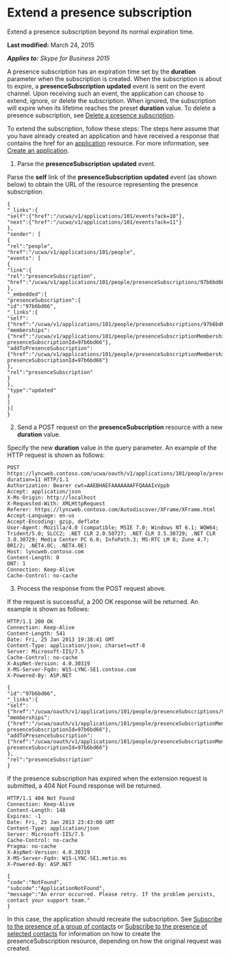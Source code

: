 
# Extend a presence subscription
Extend a presence subscription beyond its normal expiration time.

 **Last modified:** March 24, 2015

 _**Applies to:** Skype for Business 2015_

A presence subscription has an expiration time set by the **duration** parameter when the subscription is created. When the subscription is about to expire, a **presenceSubscription** **updated** event is sent on the event channel. Upon receiving such an event, the application can choose to extend, ignore, or delete the subscription. When ignored, the subscription will expire when its lifetime reaches the preset **duration** value. To delete a presence subscription, see [Delete a presence subscription](DeleteAPresenceSubscription.md). 

To extend the subscription, follow these steps:
The steps here assume that you have already created an application and have received a response that contains the href for an [application](application_ref.md) resource. For more information, see [Create an application](CreateAnApplication.md).

1. Parse the **presenceSubscription** **updated** event.
 
 Parse the **self** link of the **presenceSubscription** **updated** event (as shown below) to obtain the URL of the resource representing the presence subscription.
 


 ```
 {
 "_links":{
 "self":{"href":"/ucwa/v1/applications/101/events?ack=10"},
 "next":{"href":"/ucwa/v1/applications/101/events?ack=11"}
 },
 "sender": [
 {
 "rel":"people",
 "href":"/ucwa/v1/applications/101/people",
 "events": [
 {
 "link":{
 "rel":"presenceSubscription",
 "href":"/ucwa/v1/applications/101/people/presenceSubscriptions/97b6bd66"
 },
 "_embedded":{
 "presenceSubscription":{
 "id":"97b6bd66",
 "_links":{
 "self":{"href":"/ucwa/v1/applications/101/people/presenceSubscriptions/97b6bd66"},
 "memberships":{"href":"/ucwa/v1/applications/101/people/presenceSubscriptionMemberships?presenceSubscriptionId=97b6bd66"},
 "addToPresenceSubscription":{"href":"/ucwa/v1/applications/101/people/presenceSubscriptionMemberships?presenceSubscriptionId=97b6bd66"}
 },
 "rel":"presenceSubscription"
 }
 },
 "type":"updated"
 }
 ]
 }]
}

 ```

2. Send a POST request on the **presenceSubscription** resource with a new **duration** value.
 
 Specify the new **duration** value in the query parameter. An example of the HTTP request is shown as follows:
 


 ```
 POST https://lyncweb.contoso.com/ucwa/oauth/v1/applications/101/people/presenceSubscriptions/97b6bd66?duration=11 HTTP/1.1
Authorization: Bearer cwt=AAEBHAEFAAAAAAAFFQAAAIxVppb
Accept: application/json
X-Ms-Origin: http://localhost
X-Requested-With: XMLHttpRequest
Referer: https://lyncweb.contoso.com/Autodiscover/XFrame/XFrame.html
Accept-Language: en-us
Accept-Encoding: gzip, deflate
User-Agent: Mozilla/4.0 (compatible; MSIE 7.0; Windows NT 6.1; WOW64; Trident/5.0; SLCC2; .NET CLR 2.0.50727; .NET CLR 3.5.30729; .NET CLR 3.0.30729; Media Center PC 6.0; InfoPath.3; MS-RTC LM 8; Zune 4.7; BRI/2; .NET4.0C; .NET4.0E)
Host: lyncweb.contoso.com
Content-Length: 0
DNT: 1
Connection: Keep-Alive
Cache-Control: no-cache
 ```

3. Process the response from the POST request above.
 
 If the request is successful, a 200 OK response will be returned. An example is shown as follows:
 


 ```
 HTTP/1.1 200 OK
Connection: Keep-Alive
Content-Length: 541
Date: Fri, 25 Jan 2013 19:38:41 GMT
Content-Type: application/json; charset=utf-8
Server: Microsoft-IIS/7.5
Cache-Control: no-cache
X-AspNet-Version: 4.0.30319
X-MS-Server-Fqdn: W15-LYNC-SE1.contoso.com
X-Powered-By: ASP.NET

{
 "id":"97b6bd66",
 "_links":{
 "self":{"href":"/ucwa/oauth/v1/applications/101/people/presenceSubscriptions/97b6bd66"},
 "memberships":{"href":"/ucwa/oauth/v1/applications/101/people/presenceSubscriptionMemberships?presenceSubscriptionId=97b6bd66"},
 "addToPresenceSubscription":{"href":"/ucwa/oauth/v1/applications/101/people/presenceSubscriptionMemberships?presenceSubscriptionId=97b6bd66"}
 },
 "rel":"presenceSubscription"
}

 ```


 If the presence subscription has expired when the extension request is submitted, a 404 Not Found response will be returned.
 


 ```
 HTTP/1.1 404 Not Found
Connection: Keep-Alive
Content-Length: 148
Expires: -1
Date: Fri, 25 Jan 2013 23:43:00 GMT
Content-Type: application/json
Server: Microsoft-IIS/7.5
Cache-Control: no-cache
Pragma: no-cache
X-AspNet-Version: 4.0.30319
X-MS-Server-Fqdn: W15-LYNC-SE1.metio.ms
X-Powered-By: ASP.NET

{
 "code":"NotFound",
 "subcode":"ApplicationNotFound",
 "message":"An error occurred. Please retry. If the problem persists, contact your support team."
}

 ```


 In this case, the application should recreate the subscription. See [Subscribe to the presence of a group of contacts](SubscribeToThePresenceOfAGroupOfContacts.md) or [Subscribe to the presence of selected contacts](SubscribeToThePresenceOfSelectedContacts.md) for information on how to create the presenceSubscription resource, depending on how the original request was created.
 
